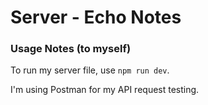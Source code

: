 # Server - Echo Notes

### Usage Notes (to myself)

To run my server file, use `npm run dev`.

I'm using Postman for my API request testing.
